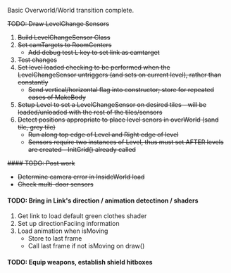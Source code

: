 Basic Overworld/World transition complete.

~~TODO: Draw LevelChange Sensors~~

1.  ~~Build LevelChangeSensor Class~~
2.  ~~Set camTargets to RoomCenters~~
    - ~~Add debug test L key to set link as camtarget~~
3.  ~~Test changes~~
4.  ~~Set level loaded checking to be performed when the LevelChangeSensor untriggers (and sets on current level),
   rather than constantly~~
    - ~~Send vertical/horizontal flag into constructor; store for repeated cases of MakeBody~~
5. ~~Setup Level to set a LevelChangeSensor on desired tiles - will be loaded/unloaded with the rest of the tiles/sensors~~
6. ~~Detect positions appropriate to place level senors in overWorld (sand tile, grey tile)~~
    - ~~Run along top edge of Level and Right edge of level~~
    - ~~Sensors require two instances of Level, thus must set AFTER levels are created - InitGrid() already called~~

~~#### TODO: Post work~~

- ~~Determine camera error in InsideWorld load~~
- ~~Check multi-door sensors~~

#### TODO: Bring in Link's direction / animation detectinon / shaders
 
 1. Get link to load default green clothes shader
 2. Set up directionFaciing information
 3. Load animation when isMoving
    - Store to last frame
    - Call last frame if not isMoving on draw()

#### TODO: Equip weapons, establish shield hitboxes